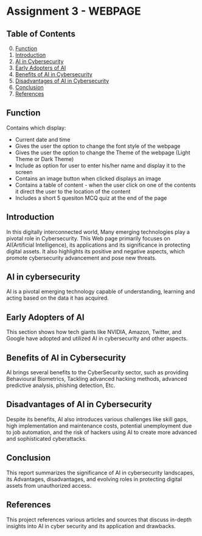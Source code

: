 # Assignment 3 - WEBPAGE

## Table of Contents
0. [Function](#Function)
1. [Introduction](#introduction)
2. [AI in Cybersecurity](#AI-in-Cybersecurity)
3. [Early Adopters of AI](#Early-Adopters-of-AI)
4. [Benefits of AI in Cybersecurity](#Benefits-of-AI)
5. [Disadvantages of AI in Cybersecurity](#Disadvantages-of-AI)
6. [Conclusion](#Conclusion)
7. [References](#References)


## Function

Contains which display:
- Current date and time 
- Gives the user the option to change the font style of the webpage
- Gives the user the option to change the Theme of the webpage (Light Theme or Dark Theme)
- Include as option for user to enter his/her name and display it to the screen
- Contains an image button when clicked displays an image
- Contains a table of content - when the user click on one of the contents it direct the user to the location of the content
- Includes a short 5 quesiton MCQ quiz at the end of the page

## Introduction

In this digitally interconnected world, Many emerging technologies play a pivotal role in Cybersecurity. This Web page primarily focuses on AI(Artificial Intelligence), its applications and its significance in protecting digital assets. It also highlights its positive and negative aspects, which promote cybersecurity advancement and pose new threats.


## AI in cybersecurity

AI is a pivotal emerging technology capable of understanding, learning and acting based on the data it has acquired. 


## Early Adopters of AI

This section shows how tech giants like NVIDIA, Amazon, Twitter, and Google have adopted and utilized AI in cybersecurity and other aspects.


## Benefits of AI in Cybersecurity

AI brings several benefits to the CyberSecurity sector, such as providing  Behavioural Biometrics, Tackling advanced hacking methods, advanced predictive analysis, phishing detection, Etc.


## Disadvantages of AI in Cybersecurity

Despite its benefits, AI also introduces various challenges like skill gaps, high implementation and maintenance costs, potential unemployment due to job automation, and the risk of hackers using AI to create more advanced and sophisticated cyberattacks.


## Conclusion

This report summarizes the significance of AI in cybersecurity landscapes, its Advantages, disadvantages, and evolving roles in protecting digital assets from unauthorized access.


## References

This project references various articles and sources that discuss in-depth insights into AI in cyber security and its application and drawbacks.
